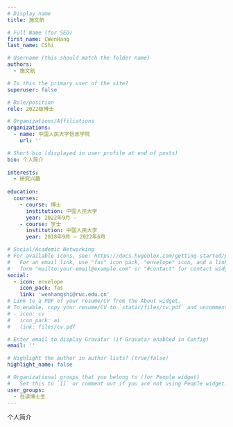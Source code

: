 ```yaml
---
# Display name
title: 施文航

# Full Name (for SEO)
first_name: CWenHang
last_name: CShi

# Username (this should match the folder name)
authors:
  - 施文航

# Is this the primary user of the site?
superuser: false

# Role/position
role: 2022级博士

# Organizations/Affiliations
organizations:
  - name: 中国人民大学信息学院
    url: ''

# Short bio (displayed in user profile at end of posts)
bio: 个人简介
  
interests:
  - 研究兴趣
  
education:
  courses:
    - course: 博士
      institution: 中国人民大学
      year: 2022年9月 – 
    - course: 学士
      institution: 中国人民大学
      year: 2018年9月 – 2022年6月

# Social/Academic Networking
# For available icons, see: https://docs.hugoblox.com/getting-started/page-builder/#icons
#   For an email link, use "fas" icon pack, "envelope" icon, and a link in the
#   form "mailto:your-email@example.com" or "#contact" for contact widget.
social:
  - icon: envelope
    icon_pack: fas
    link: 'wenhangshi@ruc.edu.cn'
# Link to a PDF of your resume/CV from the About widget.
# To enable, copy your resume/CV to `static/files/cv.pdf` and uncomment the lines below.
# - icon: cv
#   icon_pack: ai
#   link: files/cv.pdf

# Enter email to display Gravatar (if Gravatar enabled in Config)
email: ''

# Highlight the author in author lists? (true/false)
highlight_name: false

# Organizational groups that you belong to (for People widget)
#   Set this to `[]` or comment out if you are not using People widget.
user_groups:
  - 在读博士生
---
```


个人简介
